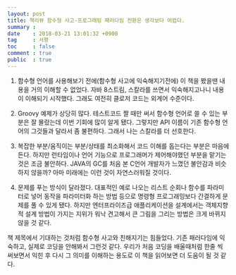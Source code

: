 ```yaml
---
layout: post
title: 책리뷰 함수형 사고-프로그래밍 패러다임 전환은 생각보다 어렵다.
summary : 
date    : 2018-03-21 13:01:32 +0900
tag     : 서평
toc     : false
comment : true
public  : true
---
```


1. 함수형 언어를 사용해보기 전에(함수형 사고에 익숙해지기전에) 이 책을 봤을땐 내용을 거의 이해할 수 없었다. 자바 8스트림, 스칼라를 쓰면서 익숙해지고나니 내용이 이해되기 시작했다. 그래도 여전히 클로저 코드는 외계어 수준이다.

2. Groovy 예제가 상당히 많다. 테스트코드 짤 때만 써서 함수형 언어로 쓸 수 있는 부분은 잘 몰랐는데 이번 기회에 많이 알게 됐다. 그렇지만 API 이름이 기존 함수형 언어의 그것들과 달라서 좀 불편하다. 그래서 나는 스칼라를 더 선호한다.

3. 복잡한 부분/움직이는 부분/상태를 최소화해서 코드 이해를 돕는다는 부분은 마음에 든다. 하지만 런타임이나 언어 기능으로 프로그래머가 제어해야했던 부분을 맡기는 것은 조금 불안하다. JAVA의 GC를 처음 본 C언어 개발자가 느꼈던 불안감과 비슷하지 않을까? 아마 미래에는 이런 것이 자연스러워질 것이다.

4. 문제를 푸는 방식이 달라졌다. 대표적인 예로 나오는 리스트 순회나 함수를 파라미터로 넣어 동작을 파라미터화 하는 방법 등으로 명령형 프로그래밍보다 간결하게 문제를 풀 수 있게 됐다. 하지만 엔터프라이즈급 애플리케이션을 설계에서는 객체지향적 설계 방법이 가지는 지위가 워낙 견고해서 큰 그림을 그리는 방법은 크게 바뀌지 않을 것 같다.

책 제목에서 기대하는 것처럼 함수형 사고와 친해지기는 힘들었다. 기존 패러다임에 익숙하고, 실제로 코딩을 안해봐서 그런것 같다. 우리가 처음 코딩을 배울때처럼 한줄 씩 써보면서 익힌 후 다시 그 의미를 이해하는 용도로 이 책을 읽어보면 더 도움이 될 것 같다.
